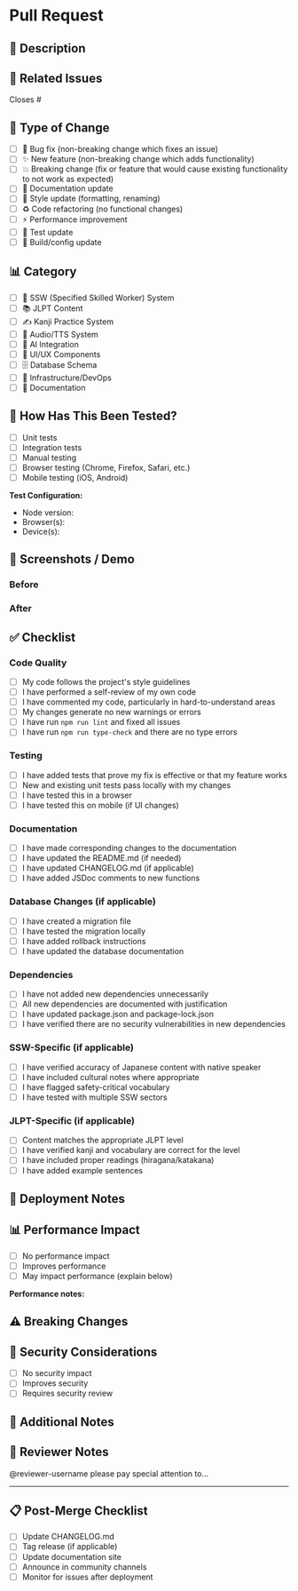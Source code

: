 # Pull Request

## 📝 Description
<!-- Provide a brief description of what this PR does -->

## 🔗 Related Issues
<!-- Link related issues (e.g., Closes #123, Fixes #456) -->
Closes #

## 🎯 Type of Change
<!-- Check all that apply -->
- [ ] 🐛 Bug fix (non-breaking change which fixes an issue)
- [ ] ✨ New feature (non-breaking change which adds functionality)
- [ ] 💥 Breaking change (fix or feature that would cause existing functionality to not work as expected)
- [ ] 📝 Documentation update
- [ ] 🎨 Style update (formatting, renaming)
- [ ] ♻️ Code refactoring (no functional changes)
- [ ] ⚡ Performance improvement
- [ ] 🧪 Test update
- [ ] 🔧 Build/config update

## 📊 Category
<!-- Check the primary area this PR affects -->
- [ ] 🏢 SSW (Specified Skilled Worker) System
- [ ] 📚 JLPT Content
- [ ] ✍️ Kanji Practice System
- [ ] 🎤 Audio/TTS System
- [ ] 🤖 AI Integration
- [ ] 🎨 UI/UX Components
- [ ] 🗄️ Database Schema
- [ ] 🔧 Infrastructure/DevOps
- [ ] 📖 Documentation

## 🧪 How Has This Been Tested?
<!-- Describe the tests you ran to verify your changes -->
- [ ] Unit tests
- [ ] Integration tests
- [ ] Manual testing
- [ ] Browser testing (Chrome, Firefox, Safari, etc.)
- [ ] Mobile testing (iOS, Android)

**Test Configuration:**
- Node version:
- Browser(s):
- Device(s):

## 📸 Screenshots / Demo
<!-- Add screenshots or GIFs to demonstrate the changes (if applicable) -->
<!-- Before/After comparisons are especially helpful -->

### Before
<!-- Screenshot of the old behavior -->

### After
<!-- Screenshot of the new behavior -->

## ✅ Checklist
<!-- Please check all that apply -->

### Code Quality
- [ ] My code follows the project's style guidelines
- [ ] I have performed a self-review of my own code
- [ ] I have commented my code, particularly in hard-to-understand areas
- [ ] My changes generate no new warnings or errors
- [ ] I have run `npm run lint` and fixed all issues
- [ ] I have run `npm run type-check` and there are no type errors

### Testing
- [ ] I have added tests that prove my fix is effective or that my feature works
- [ ] New and existing unit tests pass locally with my changes
- [ ] I have tested this in a browser
- [ ] I have tested this on mobile (if UI changes)

### Documentation
- [ ] I have made corresponding changes to the documentation
- [ ] I have updated the README.md (if needed)
- [ ] I have updated CHANGELOG.md (if applicable)
- [ ] I have added JSDoc comments to new functions

### Database Changes (if applicable)
- [ ] I have created a migration file
- [ ] I have tested the migration locally
- [ ] I have added rollback instructions
- [ ] I have updated the database documentation

### Dependencies
- [ ] I have not added new dependencies unnecessarily
- [ ] All new dependencies are documented with justification
- [ ] I have updated package.json and package-lock.json
- [ ] I have verified there are no security vulnerabilities in new dependencies

### SSW-Specific (if applicable)
- [ ] I have verified accuracy of Japanese content with native speaker
- [ ] I have included cultural notes where appropriate
- [ ] I have flagged safety-critical vocabulary
- [ ] I have tested with multiple SSW sectors

### JLPT-Specific (if applicable)
- [ ] Content matches the appropriate JLPT level
- [ ] I have verified kanji and vocabulary are correct for the level
- [ ] I have included proper readings (hiragana/katakana)
- [ ] I have added example sentences

## 🚀 Deployment Notes
<!-- Any special considerations for deployment? -->
<!-- e.g., environment variables, migration steps, etc. -->

## 📊 Performance Impact
<!-- How does this change affect performance? -->
- [ ] No performance impact
- [ ] Improves performance
- [ ] May impact performance (explain below)

**Performance notes:**

## ⚠️ Breaking Changes
<!-- If this PR includes breaking changes, list them here -->
<!-- Include migration guide for users -->

## 🔐 Security Considerations
<!-- Any security implications? -->
- [ ] No security impact
- [ ] Improves security
- [ ] Requires security review

## 📝 Additional Notes
<!-- Any additional information that reviewers should know -->

## 🙏 Reviewer Notes
<!-- Tag specific reviewers or mention areas that need special attention -->
@reviewer-username please pay special attention to...

---

## 📋 Post-Merge Checklist
<!-- For maintainers -->
- [ ] Update CHANGELOG.md
- [ ] Tag release (if applicable)
- [ ] Update documentation site
- [ ] Announce in community channels
- [ ] Monitor for issues after deployment
